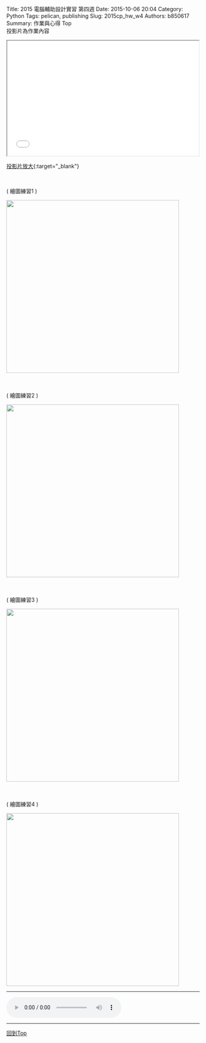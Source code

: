 Title: 2015 電腦輔助設計實習 第四週
Date: 2015-10-06 20:04
Category: Python
Tags: pelican, publishing
Slug: 2015cp_hw_w4
Authors: b850617
Summary: 作業與心得
<a name="Top">Top</a>
<br>
投影片為作業內容

<iframe src="simplest2.html" width="500" height="300"></iframe>

[投影片放大](simplest2.html){:target="_blank"}

<br>
<p>( 繪圖練習1 )</p>
<img src="https://copy.com/EH2DIsAmdDUteTqJ"width="450"height="450">
<br>
<br>
<br>
<p>( 繪圖練習2 )</p>
<img src="https://copy.com/Q1IU0u6bBigb3XQG"width="450"height="450">
<br>
<br>
<br>
<p>( 繪圖練習3 )</p>
<img src="https://copy.com/HadsQlWBS0KVreej"width="450"height="450">
<br>
<br>
<br>
<p>( 繪圖練習4 )</p>
<img src="https://copy.com/9yaHBDA26vGtQUmn"width="450"height="450">
<br>
<hr>
<html>
<head>
<title>宮崎駿-久石讓_音樂集</title>
</head>
<body>
    <audio controls autoplay>
        <source src="https://copy.com/s2iQiqdBVkOkAels">
    </audio>
</body>
</html>
<hr>
<a href="#Top">回到Top</a>

